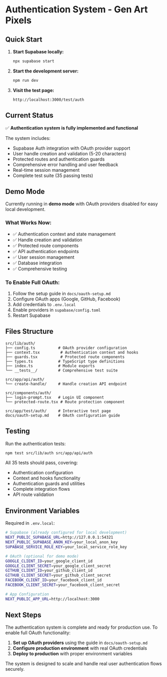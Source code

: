 # Authentication System - Gen Art Pixels

## Quick Start

1. **Start Supabase locally:**
   ```bash
   npx supabase start
   ```

2. **Start the development server:**
   ```bash
   npm run dev
   ```

3. **Visit the test page:**
   ```
   http://localhost:3000/test/auth
   ```

## Current Status

✅ **Authentication system is fully implemented and functional**

The system includes:
- Supabase Auth integration with OAuth provider support
- User handle creation and validation (5-20 characters)
- Protected routes and authentication guards
- Comprehensive error handling and user feedback
- Real-time session management
- Complete test suite (35 passing tests)

## Demo Mode

Currently running in **demo mode** with OAuth providers disabled for easy local development.

### What Works Now:
- ✅ Authentication context and state management
- ✅ Handle creation and validation
- ✅ Protected route components
- ✅ API authentication endpoints
- ✅ User session management
- ✅ Database integration
- ✅ Comprehensive testing

### To Enable Full OAuth:
1. Follow the setup guide in `docs/oauth-setup.md`
2. Configure OAuth apps (Google, GitHub, Facebook)
3. Add credentials to `.env.local`
4. Enable providers in `supabase/config.toml`
5. Restart Supabase

## Files Structure

```
src/lib/auth/
├── config.ts          # OAuth provider configuration
├── context.tsx         # Authentication context and hooks
├── guards.tsx          # Protected route components
├── types.ts           # TypeScript type definitions
├── index.ts           # Module exports
└── __tests__/         # Comprehensive test suite

src/app/api/auth/
└── create-handle/     # Handle creation API endpoint

src/components/auth/
├── login-prompt.tsx   # Login UI component
└── protected-route.tsx # Route protection component

src/app/test/auth/     # Interactive test page
docs/oauth-setup.md    # OAuth configuration guide
```

## Testing

Run the authentication tests:
```bash
npm test src/lib/auth src/app/api/auth
```

All 35 tests should pass, covering:
- Authentication configuration
- Context and hooks functionality
- Authentication guards and utilities
- Complete integration flows
- API route validation

## Environment Variables

Required in `.env.local`:
```bash
# Supabase (already configured for local development)
NEXT_PUBLIC_SUPABASE_URL=http://127.0.0.1:54321
NEXT_PUBLIC_SUPABASE_ANON_KEY=your_local_anon_key
SUPABASE_SERVICE_ROLE_KEY=your_local_service_role_key

# OAuth (optional for demo mode)
GOOGLE_CLIENT_ID=your_google_client_id
GOOGLE_CLIENT_SECRET=your_google_client_secret
GITHUB_CLIENT_ID=your_github_client_id
GITHUB_CLIENT_SECRET=your_github_client_secret
FACEBOOK_CLIENT_ID=your_facebook_client_id
FACEBOOK_CLIENT_SECRET=your_facebook_client_secret

# App Configuration
NEXT_PUBLIC_APP_URL=http://localhost:3000
```

## Next Steps

The authentication system is complete and ready for production use. To enable full OAuth functionality:

1. **Set up OAuth providers** using the guide in `docs/oauth-setup.md`
2. **Configure production environment** with real OAuth credentials
3. **Deploy to production** with proper environment variables

The system is designed to scale and handle real user authentication flows securely.